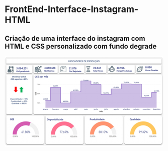 # FrontEnd-Interface-Instagram-HTML
## Criação de uma interface do instagram com HTML e CSS personalizado com fundo degrade 
<img align="center" src="https://github.com/renildobsantos/Dashboard_Producao/blob/main/DASHBOARD%20PRODU%C3%87%C3%83O%20POWER%20BI.jpg"/>
